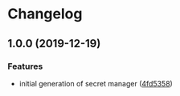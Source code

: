# Changelog

## 1.0.0 (2019-12-19)


### Features

* initial generation of secret manager ([4fd5358](https://www.github.com/googleapis/python-secret-manager/commit/4fd5358dde8c8c79f96a8e3fb5404e86a4cd5055))
